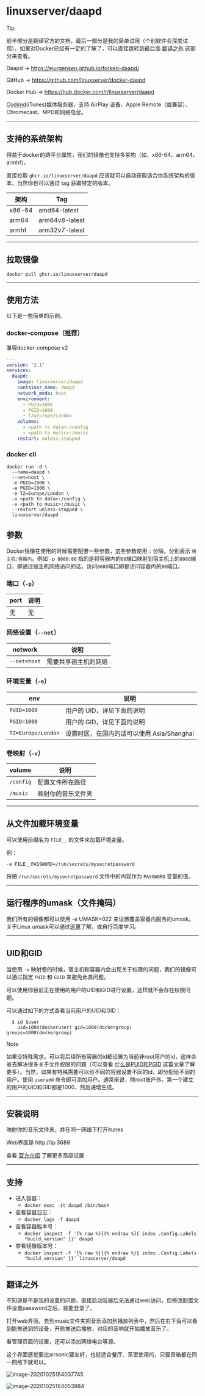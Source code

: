 # linuxserver/daapd

> [!TIP]
>
> 前半部分是翻译官方的文档，最后一部分是我的简单试用（个别软件会深度试用），如果对Docker已经有一定的了解了，可以直接跳转到最后面 [翻译之外](#翻译之外) 这部分来查看。

Daapd → https://ejurgensen.github.io/forked-daapd/

GitHub → https://github.com/linuxserver/docker-daapd

Docker Hub → https://hub.docker.com/r/linuxserver/daapd

[Codimd](https://demo.codimd.org/)(iTunes)媒体服务器，支持 AirPlay 设备、Apple Remote（或兼容）、Chromecast、MPD和网络电台。

------

## 支持的系统架构

得益于docker的跨平台属性，我们的镜像也支持多架构（如，x86-64、arm64、armhf）。

直接拉取 `ghcr.io/linuxserver/daapd` 应该就可以自动获取适合你系统架构的版本，当然你也可以通过 tag 获取特定的版本。

| 架构   | Tag            |
| ------ | -------------- |
| x86-64 | amd64-latest   |
| arm64  | arm64v8-latest |
| armhf  | arm32v7-latest |


------

## 拉取镜像

```shell
docker pull ghcr.io/linuxserver/daapd
```

------

## 使用方法

以下是一些简单的示例。

### docker-compose（[推荐](general/docker-compose.md)）

兼容docker-compose v2

```yaml
---
version: "2.1"
services:
  daapd:
    image: linuxserver/daapd
    container_name: daapd
    network_mode: host
    environment:
      - PUID=1000
      - PGID=1000
      - TZ=Europe/London
    volumes:
      - <path to data>:/config
      - <path to music>:/music
    restart: unless-stopped
```

### docker cli

```shell
docker run -d \
  --name=daapd \
  --net=host \
  -e PUID=1000 \
  -e PGID=1000 \
  -e TZ=Europe/London \
  -v <path to data>:/config \
  -v <path to music>:/music \
  --restart unless-stopped \
  linuxserver/daapd
```

## 参数

Docker镜像在使用的时候需要配置一些参数，这些参数使用 `:` 分隔，分别表示 `宿主机:容器内`。例如 `-p 8080:80` 指的是将容器内的`80`端口映射到宿主机上的`8080`端口，即通过宿主机网络访问的话，访问`8080`端口即是访问容器内的`80`端口。

### 端口（`-p`）

| port | 说明    |
| ---- | ------- |
| 无   | 无 |

### 网络设置（`--net`）
| network | 说明    |
| ---- | ------- |
| `--net=host`   | 需要共享宿主机的网络 |

### 环境变量（`-e`）

| env                | 说明                                       |
| ------------------ | ------------------------------------------ |
| `PUID=1000`        | 用户的 UID，详见下面的说明                 |
| `PGID=1000`        | 用户的 GID，详见下面的说明                 |
| `TZ=Europe/London` | 设置时区，在国内的话可以使用 Asia/Shanghai |

### 卷映射（`-v`）

| volume    | 说明               |
| --------- | ------------------ |
| `/config` | 配置文件所在路径   |
| `/music`  | 映射你的音乐文件夹 |

------

## 从文件加载环境变量

可以使用前缀名为 `FILE__` 的文件来加载环境变量。

例：

```
-e FILE__PASSWORD=/run/secrets/mysecretpassword
```

将把 `/run/secrets/mysecretpassword` 文件中的内容作为 `PASSWORD` 变量的值。

------

## 运行程序的umask（文件掩码）

我们所有的镜像都可以使用 -e UMASK=022 来设置覆盖容器内服务的umask。关于Linux umask可以通过[这里](https://en.wikipedia.org/wiki/Umask)了解，或自行百度学习。

------

## UID和GID

当使用 `-v` 映射卷的时候，宿主机和容器内会出现关于权限的问题，我们的镜像可以通过指定 `PUID` 和 `GUID` 来避免此类问题。

可以使用你目前正在使用的用户的UID和GID进行设置，这样就不会存在权限问题。

可以通过如下的方式查看当前用户的UID和GID：

```shell
  $ id $user
    uid=1000(dockeruser) gid=1000(dockergroup) groups=1000(dockergroup)
```

> [!NOTE]
>
> 如果没特殊需求，可以将后续所有容器的id都设置为当前非root用户的id，这样会省去解决很多关于文件权限的问题（可以查看 [什么是PUID和PGID](general/understanding-puid-and-pgid.md) 这篇文章了解更多）。当然，如果有特殊需要可以给不同的容器设置不同的id，即分配给不同的用户。使用 `useradd` 命令即可添加用户。通常来说，除root账户外，第一个建立的用户的UID和GID都是1000，然后递增生成。

------

## 安装说明

映射你的音乐文件夹，并在同一网络下打开itunes

Web界面是 http://ip:3689

查看 [官方介绍](https://ejurgensen.github.io/forked-daapd/) 了解更多高级设置

------

## 支持

- 进入容器：
  - `docker exec -it daapd /bin/bash`
- 查看容器日志：
  - `docker logs -f daapd`
- 查看容器版本号：
  - `docker inspect -f '{% raw %}{{% endraw %}{ index .Config.Labels "build_version" }}' daapd`
- 查看镜像版本号：
  - `docker inspect -f '{% raw %}{{% endraw %}{ index .Config.Labels "build_version" }}' linuxserver/daapd`

------

## 翻译之外

不知道是不是我的设置的问题，直接启动容器后无法通过web访问，但修改配置文件设置password之后，就能登录了。

打开web界面，去到music文件夹把音乐添加到播放列表中，然后在右下角可以看到能推送到的设备，开启推送后播放，对应的音响就开始播放音乐了。

看管理页面的设置，还可以添加网络电台等源。

这个界面感觉要比airsonic要友好，也挺适合餐厅、茶室使用的，只要音箱都在同一网络下就可以。

![image-20201025164037745](https://pic.watercalmx.com/pic/image-20201025164037745.png)

![image-20201025164053984](https://pic.watercalmx.com/pic/image-20201025164053984.png)